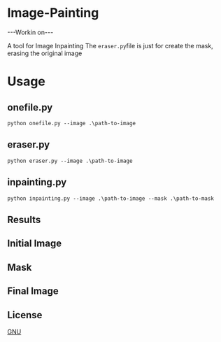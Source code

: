 # Image-Painting
---Workin on---

A tool for Image Inpainting
The `eraser.py`file is just for create the mask, erasing the original image


# Usage
## onefile.py
`python onefile.py --image .\path-to-image`

## eraser.py
`python eraser.py --image .\path-to-image`

## inpainting.py 
`python inpainting.py --image .\path-to-image --mask .\path-to-mask`


## Results

## Initial Image

## Mask

## Final Image


## License
[GNU](<https://www.gnu.org/licenses/gpl-3.0.html>)
